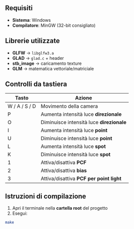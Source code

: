 

##  Requisiti

- **Sistema**: Windows  
- **Compilatore**: MinGW (32-bit consigliato)

##  Librerie utilizzate

- **GLFW** → `libglfw3.a`
- **GLAD** → `glad.c` + header
- **stb_image** → caricamento texture
- **GLM** → matematica vettoriale/matriciale

##  Controlli da tastiera

| Tasto | Azione |
|-------|--------|
| W / A / S / D | Movimento della camera |
| P | Aumenta intensità luce **direzionale** |
| O | Diminuisce intensità luce **direzionale** |
| I | Aumenta intensità luce **point** |
| U | Diminuisce intensità luce **point** |
| L | Aumenta intensità luce **spot** |
| K | Diminuisce intensità luce **spot** |
| 1 | Attiva/disattiva **PCF** |
| 2 | Attiva/disattiva **bias** |
| 3 | Attiva/disattiva **PCF per point light** |

##  Istruzioni di compilazione


1. Apri il terminale nella **cartella root** del progetto
2. Esegui:

```bash
make
